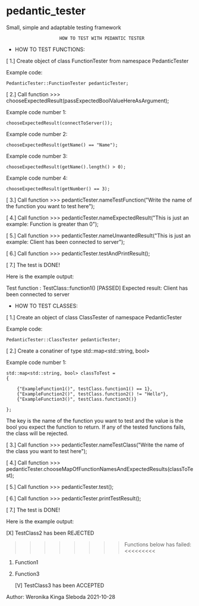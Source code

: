 # pedantic_tester
Small, simple and adaptable testing framework



						HOW TO TEST WITH PEDANTIC TESTER



* HOW TO TEST FUNCTIONS:

[ 1.] Create object of class FunctionTester from namespace PedanticTester

Example code:


	PedanticTester::FunctionTester pedanticTester;


[ 2.] Call function >>> chooseExpectedResult(passExpectedBoolValueHereAsArgument);

Example code number 1:

	chooseExpectedResult(connectToServer());


Example code number 2:

	chooseExpectedResult(getName() == "Name");


Example code number 3:

	chooseExpectedResult(getName().length() > 0);


Example code number 4:

	chooseExpectedResult(getNumber() == 3);


[ 3.] Call function >>> pedanticTester.nameTestFunction("Write the name of the function you want to test here");

[ 4.] Call function >>> pedanticTester.nameExpectedResult("This is just an example: Function is greater than 0");
	
[ 5.] Call function >>> pedanticTester.nameUnwantedResult("This is just an example: Client has been connected to server");

[ 6.] Call function >>> pedanticTester.testAndPrintResult();

[ 7.] The test is DONE!

Here is the example output:

   Test function : TestClass::function1()
   [PASSED] Expected result: Client has been connected to server


* HOW TO TEST CLASSES:

[ 1.] Create an object of class ClassTester of namespace PedanticTester

Example code:

	PedanticTester::ClassTester pedanticTester;

[ 2.] Create a conatiner of type std::map<std::string, bool> 

Example code number 1:


	std::map<std::string, bool> classToTest =
	{
	
		{"ExampleFunction1()", testClass.function1() == 1},
		{"ExampleFunction2()", testClass.function2() != "Hello"},
		{"ExampleFunction3()", testClass.function3()}
	
	};


The key is the name of the function you want to test and the value is the bool you expect
the function to return. If any of the tested functions fails, the class will be rejected.

[ 3.] Call function >>> pedanticTester.nameTestClass("Write the name of the class you want to test here");  

[ 4.] Call function >>> pedanticTester.chooseMapOfFunctionNamesAndExpectedResults(classToTest);

[ 5.] Call function >>> pedanticTester.test();

[ 6.] Call function >>> pedanticTester.printTestResult();

[ 7.] The test is DONE!

Here is the example output:

   [X] TestClass2 has been REJECTED

>>>>>>>> Functions below has failed: <<<<<<<<<

1. Function1
2. Function3

   [V] TestClass3 has been ACCEPTED

Author: Weronika Kinga Sleboda 2021-10-28


